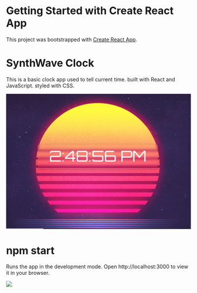 # Getting Started with Create React App

This project was bootstrapped with [Create React App](https://github.com/facebook/create-react-app).

# SynthWave Clock

This is a basic clock app used to tell current time.
built with React and JavaScript. styled with CSS.

<img src='digitalClockScreenshot.png' alt='a digital clock with a synthwave sunset in the background'/>

# npm start

Runs the app in the development mode.
Open http://localhost:3000 to view it in your browser.

<img src='https://img.shields.io/github/last-commit/Nhujarski/Clock-app' />
